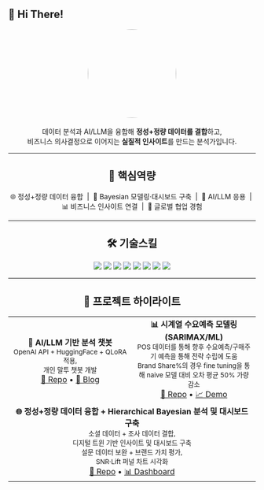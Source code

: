 ## 👋 Hi There!

<p align="center">
  <img src="images/avatar.jpg" width="180" style="border-radius:50%"><br/><br/>
  데이터 분석과 AI/LLM을 융합해 <b>정성+정량 데이터를 결합</b>하고,<br/>
  비즈니스 의사결정으로 이어지는 <b>실질적 인사이트</b>를 만드는 분석가입니다.
</p>

---

<h2 align="center">🔑 핵심역량</h2>

<p align="center">
🌐 정성+정량 데이터 융합 &nbsp;|&nbsp; 🧠 Bayesian 모델링·대시보드 구축 &nbsp;|&nbsp; 🤖 AI/LLM 응용 &nbsp;|&nbsp; 📊 비즈니스 인사이트 연결 &nbsp;|&nbsp; 🤝 글로벌 협업 경험
</p>

---

<h2 align="center">🛠 기술스킬</h2>

<p align="center">
  <img src="https://img.shields.io/badge/Python-3776AB?style=for-the-badge&logo=python&logoColor=white"/>
  <img src="https://img.shields.io/badge/R-276DC3?style=for-the-badge&logo=r&logoColor=white"/>
  <img src="https://img.shields.io/badge/SQL-336791?style=for-the-badge&logo=postgresql&logoColor=white"/>
  <img src="https://img.shields.io/badge/Tableau-E97627?style=for-the-badge&logo=tableau&logoColor=white"/>
  <img src="https://img.shields.io/badge/PowerBI-F2C811?style=for-the-badge&logo=powerbi&logoColor=black"/>
  <img src="https://img.shields.io/badge/PyTorch-EE4C2C?style=for-the-badge&logo=pytorch&logoColor=white"/>
  <img src="https://img.shields.io/badge/TensorFlow-FF6F00?style=for-the-badge&logo=tensorflow&logoColor=white"/>
  <img src="https://img.shields.io/badge/HuggingFace-FFCC4D?style=for-the-badge&logo=huggingface&logoColor=black"/>
</p>

---

<h2 align="center">📌 프로젝트 하이라이트</h2>

<table align="center">
  <tr>
    <td align="center" width="50%">
      <b>🤖 AI/LLM 기반 분석 챗봇</b><br/>
      <sub>OpenAI API + HuggingFace + QLoRA 적용,<br/>개인 말투 챗봇 개발</sub><br/>
      <a href="https://github.com/...">🔗 Repo</a> • <a href="https://...">📝 Blog</a>
    </td>
    <td align="center" width="50%">
      <b>📊 시계열 수요예측 모델링(SARIMAX/ML)</b><br/>
      <sub>POS 데이터를 통해 향후 수요예측/구매주기 예측을 통해 전략 수립에 도움</sub><br/>
      <sub>Brand Share%의 경우 fine tuning을 통해 naive 모델 대비 오차 평균 50% 가량 감소</sub><br/>
      <a href="https://github.com/...">🔗 Repo</a> • <a href="https://...">📈 Demo</a>
    </td>
  </tr>
  <tr>
    <td align="center" colspan="2">
      <b>🌐 정성+정량 데이터 융합 + Hierarchical Bayesian 분석 및 대시보드 구축 </b><br/>
      <sub>소셜 데이터 + 조사 데이터 결합,<br/>디지털 트윈 기반 인사이트 및 대시보드 구축</sub><br/>
      <sub>설문 데이터 보완 + 브랜드 가치 평가,<br/>SNR·Lift 퍼널 차트 시각화</sub><br/>
      <a href="https://github.com/...">🔗 Repo</a> • <a href="https://...">📊 Dashboard</a>
    </td>
  </tr>
</table>

